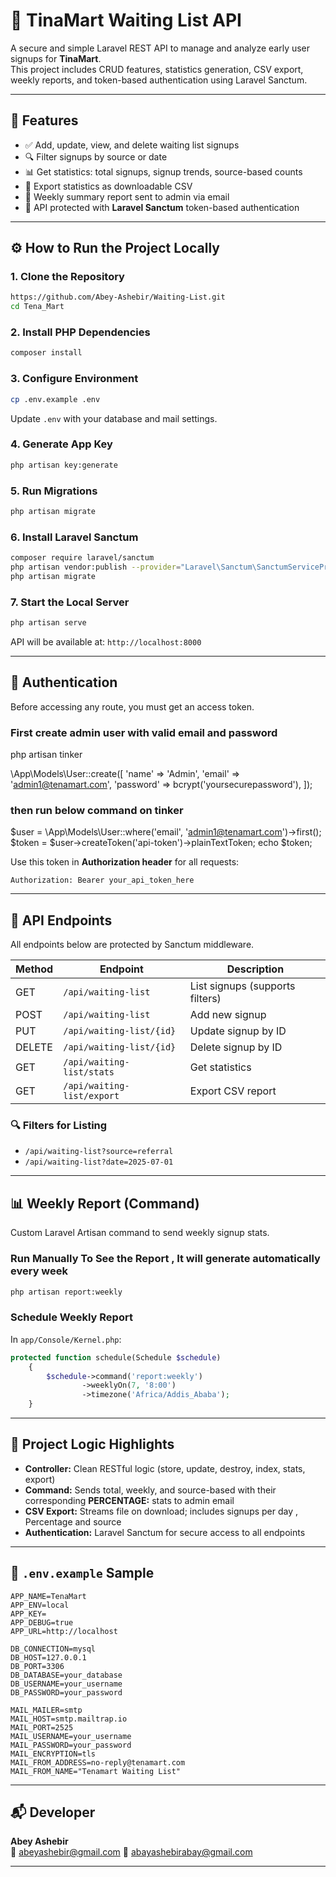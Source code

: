 # 📝 TinaMart Waiting List API

A secure and simple Laravel REST API to manage and analyze early user signups for **TinaMart**.  
This project includes CRUD features, statistics generation, CSV export, weekly reports, and token-based authentication using Laravel Sanctum.

---

## 🚀 Features

- ✅ Add, update, view, and delete waiting list signups
- 🔍 Filter signups by source or date
- 📊 Get statistics: total signups, signup trends, source-based counts
- 📁 Export statistics as downloadable CSV
- 📧 Weekly summary report sent to admin via email
- 🔐 API protected with **Laravel Sanctum** token-based authentication

---

## ⚙️ How to Run the Project Locally

### 1. Clone the Repository

```bash
https://github.com/Abey-Ashebir/Waiting-List.git
cd Tena_Mart
```

### 2. Install PHP Dependencies

```bash
composer install
```

### 3. Configure Environment

```bash
cp .env.example .env
```

Update `.env` with your database and mail settings.

### 4. Generate App Key

```bash
php artisan key:generate
```

### 5. Run Migrations

```bash
php artisan migrate
```

### 6. Install Laravel Sanctum

```bash
composer require laravel/sanctum
php artisan vendor:publish --provider="Laravel\Sanctum\SanctumServiceProvider"
php artisan migrate
```

### 7. Start the Local Server

```bash
php artisan serve
```

API will be available at: `http://localhost:8000`

---

## 🔐 Authentication

Before accessing any route, you must get an access token.

### First create admin user with valid email and password

php artisan tinker

\App\Models\User::create([
'name' => 'Admin',
'email' => 'admin1@tenamart.com',
'password' => bcrypt('yoursecurepassword'),
]);

### then run below command on tinker

$user = \App\Models\User::where('email', 'admin1@tenamart.com')->first();
$token = $user->createToken('api-token')->plainTextToken;
echo $token;

Use this token in **Authorization header** for all requests:

```
Authorization: Bearer your_api_token_here
```

---

## 🧪 API Endpoints

All endpoints below are protected by Sanctum middleware.

| Method | Endpoint                   | Description                     |
| ------ | -------------------------- | ------------------------------- |
| GET    | `/api/waiting-list`        | List signups (supports filters) |
| POST   | `/api/waiting-list`        | Add new signup                  |
| PUT    | `/api/waiting-list/{id}`   | Update signup by ID             |
| DELETE | `/api/waiting-list/{id}`   | Delete signup by ID             |
| GET    | `/api/waiting-list/stats`  | Get statistics                  |
| GET    | `/api/waiting-list/export` | Export CSV report               |

### 🔍 Filters for Listing

- `/api/waiting-list?source=referral`
- `/api/waiting-list?date=2025-07-01`

---

## 📊 Weekly Report (Command)

Custom Laravel Artisan command to send weekly signup stats.

### Run Manually To See the Report , It will generate automatically every week

```bash
php artisan report:weekly
```

### Schedule Weekly Report

In `app/Console/Kernel.php`:

```php
protected function schedule(Schedule $schedule)
    {
        $schedule->command('report:weekly')
                ->weeklyOn(7, '8:00')
                ->timezone('Africa/Addis_Ababa');
    }
```

---

## 🧠 Project Logic Highlights

- **Controller:** Clean RESTful logic (store, update, destroy, index, stats, export)
- **Command:** Sends total, weekly, and source-based with their corresponding **PERCENTAGE:** stats to admin email
- **CSV Export:** Streams file on download; includes signups per day , Percentage and source
- **Authentication:** Laravel Sanctum for secure access to all endpoints

---

## 📁 `.env.example` Sample

```env
APP_NAME=TenaMart
APP_ENV=local
APP_KEY=
APP_DEBUG=true
APP_URL=http://localhost

DB_CONNECTION=mysql
DB_HOST=127.0.0.1
DB_PORT=3306
DB_DATABASE=your_database
DB_USERNAME=your_username
DB_PASSWORD=your_password

MAIL_MAILER=smtp
MAIL_HOST=smtp.mailtrap.io
MAIL_PORT=2525
MAIL_USERNAME=your_username
MAIL_PASSWORD=your_password
MAIL_ENCRYPTION=tls
MAIL_FROM_ADDRESS=no-reply@tenamart.com
MAIL_FROM_NAME="Tenamart Waiting List"
```

---

## 📬 Developer

**Abey Ashebir**  
📧 abeyashebir@gmail.com
📧 abayashebirabay@gmail.com

---
